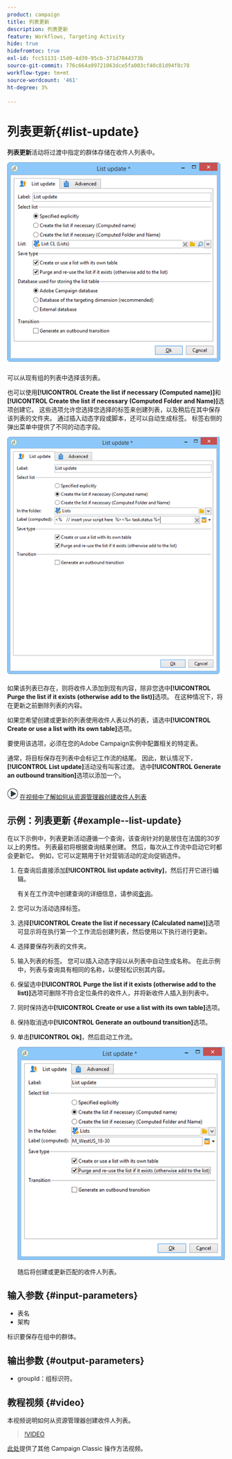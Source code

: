 ```yaml
---
product: campaign
title: 列表更新
description: 列表更新
feature: Workflows, Targeting Activity
hide: true
hidefromtoc: true
exl-id: fcc51131-15d0-4d39-95cb-371d7044373b
source-git-commit: 776c664a99721063dce5fa003cf40c81d94f8c78
workflow-type: tm+mt
source-wordcount: '461'
ht-degree: 3%

---
```


# 列表更新{#list-update}



**列表更新**&#x200B;活动将过渡中指定的群体存储在收件人列表中。

![](assets/s_user_segmentation_update_group.png)

可以从现有组的列表中选择该列表。

也可以使用&#x200B;**[!UICONTROL Create the list if necessary (Computed name)]**&#x200B;和&#x200B;**[!UICONTROL Create the list if necessary (Computed Folder and Name)]**&#x200B;选项创建它。 这些选项允许您选择您选择的标签来创建列表，以及稍后在其中保存该列表的文件夹。 通过插入动态字段或脚本，还可以自动生成标签。 标签右侧的弹出菜单中提供了不同的动态字段。

![](assets/s_user_segmentation_update_list_calc.png)

如果该列表已存在，则将收件人添加到现有内容，除非您选中&#x200B;**[!UICONTROL Purge the list if it exists (otherwise add to the list)]**&#x200B;选项。 在这种情况下，将在更新之前删除列表的内容。

如果您希望创建或更新的列表使用收件人表以外的表，请选中&#x200B;**[!UICONTROL Create or use a list with its own table]**&#x200B;选项。

要使用该选项，必须在您的Adobe Campaign实例中配置相关的特定表。

通常，将目标保存在列表中会标记工作流的结尾。 因此，默认情况下，**[!UICONTROL List update]**&#x200B;活动没有叫客过渡。 选中&#x200B;**[!UICONTROL Generate an outbound transition]**&#x200B;选项以添加一个。

![](assets/do-not-localize/how-to-video.png) [在视频中了解如何从资源管理器创建收件人列表](#video)

## 示例：列表更新 {#example--list-update}

在以下示例中，列表更新活动遵循一个查询，该查询针对的是居住在法国的30岁以上的男性。 列表最初将根据查询结果创建。 然后，每次从工作流中启动它时都会更新它。 例如，它可以定期用于针对营销活动的定向促销选件。

1. 在查询后直接添加&#x200B;**[!UICONTROL list update activity]**，然后打开它进行编辑。

   有关在工作流中创建查询的详细信息，请参阅[查询](query.md)。

1. 您可以为活动选择标签。
1. 选择&#x200B;**[!UICONTROL Create the list if necessary (Calculated name)]**&#x200B;选项可显示将在执行第一个工作流后创建列表，然后使用以下执行进行更新。
1. 选择要保存列表的文件夹。
1. 输入列表的标签。 您可以插入动态字段以从列表中自动生成名称。 在此示例中，列表与查询具有相同的名称，以便轻松识别其内容。
1. 保留选中&#x200B;**[!UICONTROL Purge the list if it exists (otherwise add to the list)]**&#x200B;选项可删除不符合定位条件的收件人，并将新收件人插入到列表中。
1. 同时保持选中&#x200B;**[!UICONTROL Create or use a list with its own table]**&#x200B;选项。
1. 保持取消选中&#x200B;**[!UICONTROL Generate an outbound transition]**&#x200B;选项。
1. 单击&#x200B;**[!UICONTROL Ok]**，然后启动工作流。

   ![](assets/s_user_segmentation_update_list_calc_example.png)

   随后将创建或更新匹配的收件人列表。

## 输入参数 {#input-parameters}

* 表名
* 架构

标识要保存在组中的群体。

## 输出参数 {#output-parameters}

* groupId：组标识符。

## 教程视频 {#video}

本视频说明如何从资源管理器创建收件人列表。

>[!VIDEO](https://video.tv.adobe.com/v/27505?captions=chi_hans)

[此处](https://experienceleague.adobe.com/docs/campaign-classic-learn/tutorials/overview.html?lang=zh-Hans)提供了其他 Campaign Classic 操作方法视频。
